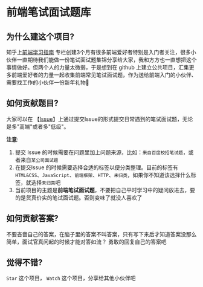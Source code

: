 # 前端笔试面试题库

## 为什么建这个项目?

知乎上[前端学习指南](https://zhuanlan.zhihu.com/study-fe) 专栏创建3个月有很多前端爱好者特别是入门者关注，很多小伙伴一直期待我们能做一份笔试面试题集锦分享给大家，我和方方也一直想把这个事情做好。但两个人的力量太微弱，于是想到在 github 上建立公共项目，汇集更多前端爱好者的力量一起收集前端常见笔试面试题，作为送给前端入门的小伙伴、需要找工作的小伙伴一份新年礼物🎁

## 如何贡献题目?
大家可以在 【[Issue](https://github.com/jirengu/frontend-interview/issues)】上通过提交Issue的形式提交日常遇到的笔试面试题，无论是多"高端"或者多"低级"。

**注意**: 

1. 提交 Issue 的时候需要在问题里加上问题来源，比如：`来自百度校招笔试题`，或者来自`某公司面试题`
2. 在提交Issue 的时候需要选择合适的标签以便分类整理。目前的标签有 `HTML&CSS`、`JavaScript`、`前端框架`、`HTTP`、`未归类`，如果你不知道该选择什么标签，就选择`未归类`吧
3. 当前项目的主题是**前端笔试面试题**，不要把自己平时学习中的疑问放进去，要的是货真价实的笔试面试题。否则变味了就没人喜欢了

## 如何贡献答案?

不要吝啬自己的答案，在脑子里的答案不叫答案，只有写下来后才知道答案没那么简单，面试官真问起的时候才能对答如流？
勇敢的回复自己的答案吧


## 觉得不错? 

`Star` 这个项目， `Watch` 这个项目，分享给其他小伙伴吧
